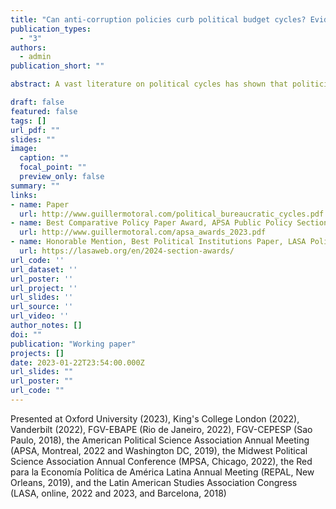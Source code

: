 ```yaml
---
title: "Can anti-corruption policies curb political budget cycles? Evidence from public employment in Brazil"
publication_types:
  - "3"
authors:
  - admin
publication_short: ""

abstract: A vast literature on political cycles has shown that politicians often manipulate policy tools ahead of elections to win votes. Yet much less is known about the effects of policies designed to constrain these cycles. I argue that legal constraints on politicians' discretion over tools like spending, debt, transfers, or hires ahead of elections simply displace ?and can even exacerbate? such cycles. I demonstrate these unintended consequences using large, monthly panels of Brazilian municipalities to measure cycles in public employment. Federal laws ban hiring and firing bureaucrats in a 6-month period around elections. Consistent with politicians anticipating and strategically responding to these constraints, hiring decreases during this freeze period, but increases in the months before the ban. Cycles are not restricted to political advisers or to temporary employees ? they are present across all levels of the bureaucracy and in the civil service too. These patterns are even more pronounced in localities that experience a randomized anti-corruption audit. These findings highlight how the effectiveness of anti- corruption strategies can be undermined by politicians' strategic responses to them.

draft: false
featured: false
tags: []
url_pdf: ""
slides: ""
image:
  caption: ""
  focal_point: ""
  preview_only: false
summary: ""
links:
- name: Paper
  url: http://www.guillermotoral.com/political_bureaucratic_cycles.pdf
- name: Best Comparative Policy Paper Award, APSA Public Policy Section
  url: http://www.guillermotoral.com/apsa_awards_2023.pdf
- name: Honorable Mention, Best Political Institutions Paper, LASA Political Institutions Section
  url: https://lasaweb.org/en/2024-section-awards/
url_code: ''
url_dataset: ''
url_poster: ''
url_project: ''
url_slides: ''
url_source: ''
url_video: ''
author_notes: []
doi: ""
publication: "Working paper"
projects: []
date: 2023-01-22T23:54:00.000Z
url_slides: ""
url_poster: ""
url_code: ""
---
```

Presented at Oxford University (2023), King's College London (2022), Vanderbilt (2022), FGV-EBAPE (Rio de Janeiro, 2022), FGV-CEPESP (Sao Paulo, 2018), the American Political Science Association Annual Meeting (APSA, Montreal, 2022 and Washington DC, 2019), the Midwest Political Science Association Annual Conference (MPSA, Chicago, 2022), the Red para la Economía Política de América Latina Annual Meeting (REPAL, New Orleans, 2019), and the Latin American Studies Association Congress (LASA, online, 2022 and 2023, and Barcelona, 2018)
